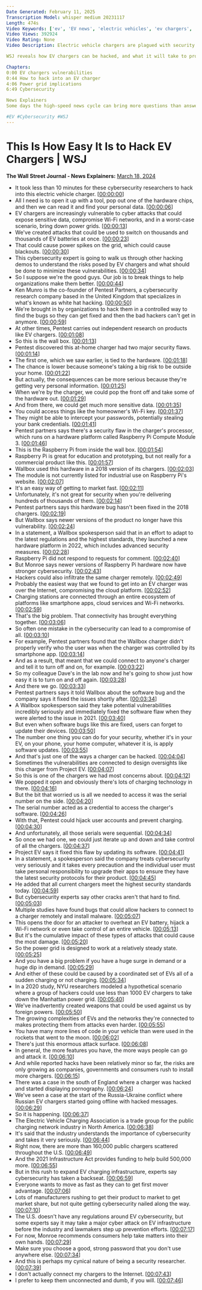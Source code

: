 ```yaml
---
Date Generated: February 11, 2025
Transcription Model: whisper medium 20231117
Length: 474s
Video Keywords: ['ev', 'EV news', 'electric vehicles', 'ev chargers', 'ev hacks', 'hacking into an ev', 'cybersecurity', 'cyberattacks', 'EV charger', 'hacking an EV charger', 'sensitive data', 'compromise wifi networks', 'EV battery', 'cybersecurity experts', 'white hat hacker', 'pentest partners', 'storage card', 'security flaws', 'tesla', 'electric vehicle', 'ev charging', 'hacking', 'ev charging station', 'cyberattack on ev', 'ev charging station hacker', 'wallbox ev charger', 'software bug', 'charging software', 'ev charger vulnerability', 'techy']
Video Views: 392924
Video Rating: None
Video Description: Electric vehicle chargers are plagued with security flaws that could expose sensitive data, compromise Wi-Fi networks and in a worst-case scenario, bring down power grids. Today’s EVs have more lines of code than a modern passenger jet, making them increasingly vulnerable to cyberattacks. 

WSJ reveals how EV chargers can be hacked, and what it will take to protect the world’s rapidly growing EV infrastructure from cybercriminals.

Chapters:
0:00 EV chargers vulnerabilities 
0:44 How to hack into an EV charger
4:06 Power grid implications
6:49 Cybersecurity 

News Explainers
Some days the high-speed news cycle can bring more questions than answers. WSJ’s news explainers break down the day's biggest stories into bite-size pieces to help you make sense of the news.

#EV #Cybersecurity #WSJ
---
```


# This Is How Easy It Is to Hack EV Chargers | WSJ
**The Wall Street Journal - News Explainers:** [March 18, 2024](https://www.youtube.com/watch?v=J_6BZDnSpGE)
*  It took less than 10 minutes for these cybersecurity researchers to hack into this electric vehicle charger. [[00:00:00](https://www.youtube.com/watch?v=J_6BZDnSpGE&t=0.0s)]
*  All I need is to open it up with a tool, pop out one of the hardware chips, and then we can read it and find your personal data. [[00:00:06](https://www.youtube.com/watch?v=J_6BZDnSpGE&t=6.12s)]
*  EV chargers are increasingly vulnerable to cyber attacks that could expose sensitive data, compromise Wi-Fi networks, and in a worst-case scenario, bring down power grids. [[00:00:13](https://www.youtube.com/watch?v=J_6BZDnSpGE&t=13.48s)]
*  We've created attacks that could be used to switch on thousands and thousands of EV batteries at once. [[00:00:23](https://www.youtube.com/watch?v=J_6BZDnSpGE&t=23.52s)]
*  That could cause power spikes on the grid, which could cause blackouts. [[00:00:30](https://www.youtube.com/watch?v=J_6BZDnSpGE&t=30.479999999999997s)]
*  This cybersecurity expert is going to walk us through other hacking demos to understand the risks posed by EV chargers and what should be done to minimize these vulnerabilities. [[00:00:34](https://www.youtube.com/watch?v=J_6BZDnSpGE&t=34.0s)]
*  So I suppose we're the good guys. Our job is to break things to help organizations make them better. [[00:00:44](https://www.youtube.com/watch?v=J_6BZDnSpGE&t=44.56s)]
*  Ken Munro is the co-founder of Pentest Partners, a cybersecurity research company based in the United Kingdom that specializes in what's known as white hat hacking. [[00:00:50](https://www.youtube.com/watch?v=J_6BZDnSpGE&t=50.44s)]
*  We're brought in by organizations to hack them in a controlled way to find the bugs so they can get fixed and then the bad hackers can't get in anymore. [[00:00:59](https://www.youtube.com/watch?v=J_6BZDnSpGE&t=59.44s)]
*  At other times, Pentest carries out independent research on products like EV chargers. [[00:01:08](https://www.youtube.com/watch?v=J_6BZDnSpGE&t=68.0s)]
*  So this is the wall box. [[00:01:13](https://www.youtube.com/watch?v=J_6BZDnSpGE&t=73.12s)]
*  Pentest discovered this at-home charger had two major security flaws. [[00:01:14](https://www.youtube.com/watch?v=J_6BZDnSpGE&t=74.32s)]
*  The first one, which we saw earlier, is tied to the hardware. [[00:01:18](https://www.youtube.com/watch?v=J_6BZDnSpGE&t=78.52s)]
*  The chance is lower because someone's taking a big risk to be outside your home. [[00:01:22](https://www.youtube.com/watch?v=J_6BZDnSpGE&t=82.0s)]
*  But actually, the consequences can be more serious because they're getting very personal information. [[00:01:25](https://www.youtube.com/watch?v=J_6BZDnSpGE&t=85.39999999999999s)]
*  When we're by the charger, we could pop the front off and take some of the hardware out. [[00:01:29](https://www.youtube.com/watch?v=J_6BZDnSpGE&t=89.75999999999999s)]
*  And from there, we could get much more sensitive data. [[00:01:35](https://www.youtube.com/watch?v=J_6BZDnSpGE&t=95.28s)]
*  You could access things like the homeowner's Wi-Fi key. [[00:01:37](https://www.youtube.com/watch?v=J_6BZDnSpGE&t=97.88s)]
*  They might be able to intercept your passwords, potentially stealing your bank credentials. [[00:01:41](https://www.youtube.com/watch?v=J_6BZDnSpGE&t=101.32s)]
*  Pentest partners says there's a security flaw in the charger's processor, which runs on a hardware platform called Raspberry Pi Compute Module 3. [[00:01:46](https://www.youtube.com/watch?v=J_6BZDnSpGE&t=106.24000000000001s)]
*  This is the Raspberry Pi from inside the wall box. [[00:01:54](https://www.youtube.com/watch?v=J_6BZDnSpGE&t=114.48s)]
*  Raspberry Pi is great for education and prototyping, but not really for a commercial product like this. [[00:01:57](https://www.youtube.com/watch?v=J_6BZDnSpGE&t=117.92s)]
*  Wallbox used this hardware in a 2018 version of its chargers. [[00:02:03](https://www.youtube.com/watch?v=J_6BZDnSpGE&t=123.04s)]
*  The module is not currently listed for industrial use on Raspberry Pi's website. [[00:02:07](https://www.youtube.com/watch?v=J_6BZDnSpGE&t=127.04s)]
*  It's an easy way of getting to market fast. [[00:02:11](https://www.youtube.com/watch?v=J_6BZDnSpGE&t=131.4s)]
*  Unfortunately, it's not great for security when you're delivering hundreds of thousands of them. [[00:02:14](https://www.youtube.com/watch?v=J_6BZDnSpGE&t=134.0s)]
*  Pentest partners says this hardware bug hasn't been fixed in the 2018 chargers. [[00:02:19](https://www.youtube.com/watch?v=J_6BZDnSpGE&t=139.44s)]
*  But Wallbox says newer versions of the product no longer have this vulnerability. [[00:02:24](https://www.youtube.com/watch?v=J_6BZDnSpGE&t=144.24s)]
*  In a statement, a Wallbox spokesperson said that in an effort to adapt to the latest regulations and the highest standards, they launched a new hardware platform in 2022, which includes advanced security measures. [[00:02:28](https://www.youtube.com/watch?v=J_6BZDnSpGE&t=148.48s)]
*  Raspberry Pi did not respond to requests for comment. [[00:02:40](https://www.youtube.com/watch?v=J_6BZDnSpGE&t=160.48s)]
*  But Monroe says newer versions of Raspberry Pi hardware now have stronger cybersecurity. [[00:02:43](https://www.youtube.com/watch?v=J_6BZDnSpGE&t=163.48s)]
*  Hackers could also infiltrate the same charger remotely. [[00:02:49](https://www.youtube.com/watch?v=J_6BZDnSpGE&t=169.16s)]
*  Probably the easiest way that we found to get into an EV charger was over the Internet, compromising the cloud platform. [[00:02:52](https://www.youtube.com/watch?v=J_6BZDnSpGE&t=172.12s)]
*  Charging stations are connected through an entire ecosystem of platforms like smartphone apps, cloud services and Wi-Fi networks. [[00:02:59](https://www.youtube.com/watch?v=J_6BZDnSpGE&t=179.32s)]
*  That's the big problem. That connectivity has brought everything together. [[00:03:06](https://www.youtube.com/watch?v=J_6BZDnSpGE&t=186.24s)]
*  So often one mistake in the cybersecurity can lead to a compromise of all. [[00:03:10](https://www.youtube.com/watch?v=J_6BZDnSpGE&t=190.2s)]
*  For example, Pentest partners found that the Wallbox charger didn't properly verify who the user was when the charger was controlled by its smartphone app. [[00:03:14](https://www.youtube.com/watch?v=J_6BZDnSpGE&t=194.39999999999998s)]
*  And as a result, that meant that we could connect to anyone's charger and tell it to turn off and on, for example. [[00:03:22](https://www.youtube.com/watch?v=J_6BZDnSpGE&t=202.83999999999997s)]
*  So my colleague Dave's in the lab now and he's going to show just how easy it is to turn on and off again. [[00:03:28](https://www.youtube.com/watch?v=J_6BZDnSpGE&t=208.72s)]
*  And there we go. [[00:03:33](https://www.youtube.com/watch?v=J_6BZDnSpGE&t=213.39999999999998s)]
*  Pentest partners says it told Wallbox about the software bug and the company says it fixed the issues shortly after. [[00:03:34](https://www.youtube.com/watch?v=J_6BZDnSpGE&t=214.68s)]
*  A Wallbox spokesperson said they take potential vulnerabilities incredibly seriously and immediately fixed the software flaw when they were alerted to the issue in 2021. [[00:03:40](https://www.youtube.com/watch?v=J_6BZDnSpGE&t=220.96s)]
*  But even when software bugs like this are fixed, users can forget to update their devices. [[00:03:50](https://www.youtube.com/watch?v=J_6BZDnSpGE&t=230.48000000000002s)]
*  The number one thing you can do for your security, whether it's in your EV, on your phone, your home computer, whatever it is, is apply software updates. [[00:03:55](https://www.youtube.com/watch?v=J_6BZDnSpGE&t=235.60000000000002s)]
*  And that's just one of the ways a charger can be hacked. [[00:04:04](https://www.youtube.com/watch?v=J_6BZDnSpGE&t=244.16s)]
*  Sometimes the vulnerabilities are connected to design oversights like this charger from Project EV. [[00:04:07](https://www.youtube.com/watch?v=J_6BZDnSpGE&t=247.0s)]
*  So this is one of the chargers we had most concerns about. [[00:04:12](https://www.youtube.com/watch?v=J_6BZDnSpGE&t=252.84s)]
*  We popped it open and obviously there's lots of charging technology in there. [[00:04:16](https://www.youtube.com/watch?v=J_6BZDnSpGE&t=256.72s)]
*  But the bit that worried us is all we needed to access it was the serial number on the side. [[00:04:20](https://www.youtube.com/watch?v=J_6BZDnSpGE&t=260.08s)]
*  The serial number acted as a credential to access the charger's software. [[00:04:26](https://www.youtube.com/watch?v=J_6BZDnSpGE&t=266.88s)]
*  With that, Pentest could hijack user accounts and prevent charging. [[00:04:30](https://www.youtube.com/watch?v=J_6BZDnSpGE&t=270.72s)]
*  And unfortunately, all those serials were sequential. [[00:04:34](https://www.youtube.com/watch?v=J_6BZDnSpGE&t=274.8s)]
*  So once we had one, we could just iterate up and down and take control of all the chargers. [[00:04:37](https://www.youtube.com/watch?v=J_6BZDnSpGE&t=277.16s)]
*  Project EV says it fixed this flaw by updating its software. [[00:04:41](https://www.youtube.com/watch?v=J_6BZDnSpGE&t=281.76s)]
*  In a statement, a spokesperson said the company treats cybersecurity very seriously and it takes every precaution and the individual user must take personal responsibility to upgrade their apps to ensure they have the latest security protocols for their product. [[00:04:45](https://www.youtube.com/watch?v=J_6BZDnSpGE&t=285.72s)]
*  He added that all current chargers meet the highest security standards today. [[00:04:59](https://www.youtube.com/watch?v=J_6BZDnSpGE&t=299.36s)]
*  But cybersecurity experts say other cracks aren't that hard to find. [[00:05:03](https://www.youtube.com/watch?v=J_6BZDnSpGE&t=303.68s)]
*  Multiple studies have found bugs that could allow hackers to connect to a charger remotely and install malware. [[00:05:07](https://www.youtube.com/watch?v=J_6BZDnSpGE&t=307.64s)]
*  This opens the door for an attacker to overheat an EV battery, hijack a Wi-Fi network or even take control of an entire vehicle. [[00:05:13](https://www.youtube.com/watch?v=J_6BZDnSpGE&t=313.56s)]
*  But it's the cumulative impact of these types of attacks that could cause the most damage. [[00:05:20](https://www.youtube.com/watch?v=J_6BZDnSpGE&t=320.96s)]
*  So the power grid is designed to work at a relatively steady state. [[00:05:25](https://www.youtube.com/watch?v=J_6BZDnSpGE&t=325.44s)]
*  And you have a big problem if you have a huge surge in demand or a huge dip in demand. [[00:05:29](https://www.youtube.com/watch?v=J_6BZDnSpGE&t=329.16s)]
*  And either of these could be caused by a coordinated set of EVs all of a sudden charging or not charging. [[00:05:34](https://www.youtube.com/watch?v=J_6BZDnSpGE&t=334.28000000000003s)]
*  In a 2020 study, NYU researchers modeled a hypothetical scenario where a group of hackers could use less than 1000 EV chargers to take down the Manhattan power grid. [[00:05:40](https://www.youtube.com/watch?v=J_6BZDnSpGE&t=340.88s)]
*  We've inadvertently created weapons that could be used against us by foreign powers. [[00:05:50](https://www.youtube.com/watch?v=J_6BZDnSpGE&t=350.84000000000003s)]
*  The growing complexities of EVs and the networks they're connected to makes protecting them from attacks even harder. [[00:05:55](https://www.youtube.com/watch?v=J_6BZDnSpGE&t=355.92s)]
*  You have many more lines of code in your vehicle than were used in the rockets that went to the moon. [[00:06:02](https://www.youtube.com/watch?v=J_6BZDnSpGE&t=362.52000000000004s)]
*  There's just this enormous attack surface. [[00:06:08](https://www.youtube.com/watch?v=J_6BZDnSpGE&t=368.56s)]
*  In general, the more features you have, the more ways people can go and attack it. [[00:06:10](https://www.youtube.com/watch?v=J_6BZDnSpGE&t=370.68s)]
*  And while reported hacks have been relatively minor so far, the risks are only growing as companies, governments and consumers rush to install more chargers. [[00:06:15](https://www.youtube.com/watch?v=J_6BZDnSpGE&t=375.20000000000005s)]
*  There was a case in the south of England where a charger was hacked and started displaying pornography. [[00:06:24](https://www.youtube.com/watch?v=J_6BZDnSpGE&t=384.32s)]
*  We've seen a case at the start of the Russia-Ukraine conflict where Russian EV chargers started going offline with hacked messages. [[00:06:29](https://www.youtube.com/watch?v=J_6BZDnSpGE&t=389.44s)]
*  So it is happening. [[00:06:37](https://www.youtube.com/watch?v=J_6BZDnSpGE&t=397.08s)]
*  The Electric Vehicle Charging Association is a trade group for the public charging network industry in North America. [[00:06:38](https://www.youtube.com/watch?v=J_6BZDnSpGE&t=398.36s)]
*  It's said that the industry understands the importance of cybersecurity and takes it very seriously. [[00:06:44](https://www.youtube.com/watch?v=J_6BZDnSpGE&t=404.28s)]
*  Right now, there are more than 160,000 public chargers scattered throughout the U.S. [[00:06:49](https://www.youtube.com/watch?v=J_6BZDnSpGE&t=409.92s)]
*  And the 2021 Infrastructure Act provides funding to help build 500,000 more. [[00:06:55](https://www.youtube.com/watch?v=J_6BZDnSpGE&t=415.04s)]
*  But in this rush to expand EV charging infrastructure, experts say cybersecurity has taken a backseat. [[00:06:59](https://www.youtube.com/watch?v=J_6BZDnSpGE&t=419.96000000000004s)]
*  Everyone wants to move as fast as they can to get first mover advantage. [[00:07:06](https://www.youtube.com/watch?v=J_6BZDnSpGE&t=426.56s)]
*  Lots of manufacturers rushing to get their product to market to get market share, but not quite getting cybersecurity nailed along the way. [[00:07:10](https://www.youtube.com/watch?v=J_6BZDnSpGE&t=430.56s)]
*  The U.S. doesn't have any regulations around EV cybersecurity, but some experts say it may take a major cyber attack on EV infrastructure before the industry and lawmakers step up prevention efforts. [[00:07:17](https://www.youtube.com/watch?v=J_6BZDnSpGE&t=437.88s)]
*  For now, Monroe recommends consumers help take matters into their own hands. [[00:07:29](https://www.youtube.com/watch?v=J_6BZDnSpGE&t=449.64s)]
*  Make sure you choose a good, strong password that you don't use anywhere else. [[00:07:34](https://www.youtube.com/watch?v=J_6BZDnSpGE&t=454.4s)]
*  And this is perhaps my cynical nature of being a security researcher. [[00:07:39](https://www.youtube.com/watch?v=J_6BZDnSpGE&t=459.28s)]
*  I don't actually connect my chargers to the Internet. [[00:07:43](https://www.youtube.com/watch?v=J_6BZDnSpGE&t=463.55999999999995s)]
*  I prefer to keep them unconnected and dumb, if you will. [[00:07:46](https://www.youtube.com/watch?v=J_6BZDnSpGE&t=466.2s)]
